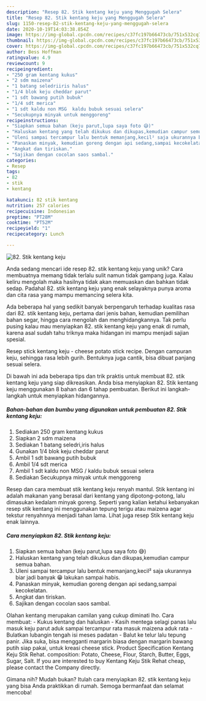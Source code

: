 ```yaml
---
description: "Resep 82. Stik kentang keju yang Menggugah Selera"
title: "Resep 82. Stik kentang keju yang Menggugah Selera"
slug: 1150-resep-82-stik-kentang-keju-yang-menggugah-selera
date: 2020-10-19T14:03:38.854Z
image: https://img-global.cpcdn.com/recipes/c37fc197b66473cb/751x532cq70/82-stik-kentang-keju-foto-resep-utama.jpg
thumbnail: https://img-global.cpcdn.com/recipes/c37fc197b66473cb/751x532cq70/82-stik-kentang-keju-foto-resep-utama.jpg
cover: https://img-global.cpcdn.com/recipes/c37fc197b66473cb/751x532cq70/82-stik-kentang-keju-foto-resep-utama.jpg
author: Bess Hoffman
ratingvalue: 4.9
reviewcount: 9
recipeingredient:
- "250 gram kentang kukus"
- "2 sdm maizena"
- "1 batang seledriiris halus"
- "1/4 blok keju cheddar parut"
- "1 sdt bawang putih bubuk"
- "1/4 sdt merica"
- "1 sdt kaldu non MSG  kaldu bubuk sesuai selera"
- "Secukupnya minyak untuk menggoreng"
recipeinstructions:
- "Siapkan semua bahan (keju parut,lupa saya foto 😅)"
- "Haluskan kentang yang telah dikukus dan dikupas,kemudian campur semua bahan."
- "Uleni sampai tercampur lalu bentuk memanjang,kecil² saja ukurannya biar jadi banyak 😁 lakukan sampai habis."
- "Panaskan minyak, kemudian goreng dengan api sedang,sampai kecokelatan."
- "Angkat dan tiriskan."
- "Sajikan dengan cocolan saos sambal."
categories:
- Resep
tags:
- 82
- stik
- kentang

katakunci: 82 stik kentang 
nutrition: 257 calories
recipecuisine: Indonesian
preptime: "PT28M"
cooktime: "PT52M"
recipeyield: "1"
recipecategory: Lunch

---
```



![82. Stik kentang keju](https://img-global.cpcdn.com/recipes/c37fc197b66473cb/751x532cq70/82-stik-kentang-keju-foto-resep-utama.jpg)

Anda sedang mencari ide resep 82. stik kentang keju yang unik? Cara membuatnya memang tidak terlalu sulit namun tidak gampang juga. Kalau keliru mengolah maka hasilnya tidak akan memuaskan dan bahkan tidak sedap. Padahal 82. stik kentang keju yang enak selayaknya punya aroma dan cita rasa yang mampu memancing selera kita.

Ada beberapa hal yang sedikit banyak berpengaruh terhadap kualitas rasa dari 82. stik kentang keju, pertama dari jenis bahan, kemudian pemilihan bahan segar, hingga cara mengolah dan menghidangkannya. Tak perlu pusing kalau mau menyiapkan 82. stik kentang keju yang enak di rumah, karena asal sudah tahu triknya maka hidangan ini mampu menjadi sajian spesial.

Resep stick kentang keju - cheese potato stick recipe. Dengan campuran keju, sehingga rasa lebih gurih. Bentuknya juga cantik, bisa dibuat panjang sesuai selera.


Di bawah ini ada beberapa tips dan trik praktis untuk membuat 82. stik kentang keju yang siap dikreasikan. Anda bisa menyiapkan 82. Stik kentang keju menggunakan 8 bahan dan 6 tahap pembuatan. Berikut ini langkah-langkah untuk menyiapkan hidangannya.

<!--inarticleads1-->

##### Bahan-bahan dan bumbu yang digunakan untuk pembuatan 82. Stik kentang keju:

1. Sediakan 250 gram kentang kukus
1. Siapkan 2 sdm maizena
1. Sediakan 1 batang seledri,iris halus
1. Gunakan 1/4 blok keju cheddar parut
1. Ambil 1 sdt bawang putih bubuk
1. Ambil 1/4 sdt merica
1. Ambil 1 sdt kaldu non MSG / kaldu bubuk sesuai selera
1. Sediakan Secukupnya minyak untuk menggoreng


Resep dan cara membuat stik kentang keju renyah mantul. Stik kentang ini adalah makanan yang berasal dari kentang yang dipotong-potong, lalu dimasukan kedalam minyak goreng. Seperti yang kalian ketahui kebanyakan resep stik kentang ini menggunakan tepung terigu atau maizena agar tekstur renyahnnya menjadi tahan lama. Lihat juga resep Stik kentang keju enak lainnya. 

<!--inarticleads2-->

##### Cara menyiapkan 82. Stik kentang keju:

1. Siapkan semua bahan (keju parut,lupa saya foto 😅)
1. Haluskan kentang yang telah dikukus dan dikupas,kemudian campur semua bahan.
1. Uleni sampai tercampur lalu bentuk memanjang,kecil² saja ukurannya biar jadi banyak 😁 lakukan sampai habis.
1. Panaskan minyak, kemudian goreng dengan api sedang,sampai kecokelatan.
1. Angkat dan tiriskan.
1. Sajikan dengan cocolan saos sambal.


Olahan kentang merupakan camilan yang cukup diminati lho. Cara membuat: - Kukus kentang dan haluskan - Kasih mentega selagi panas lalu masuk keju parut aduk sampai tercampur rata masuk maizena aduk rata - Bulatkan lubangin tengah isi meses padatan - Balut ke telur lalu tepung panir. Jika suka, bisa mengganti margarin biasa dengan margarin bawang putih siap pakai, untuk kreasi cheese stick. Product Specification Kentang Keju Stik Rehat. composition: Potato, Cheese, Flour, Starch, Butter, Eggs, Sugar, Salt. If you are interested to buy Kentang Keju Stik Rehat cheap, please contact the Company directly. 

Gimana nih? Mudah bukan? Itulah cara menyiapkan 82. stik kentang keju yang bisa Anda praktikkan di rumah. Semoga bermanfaat dan selamat mencoba!
